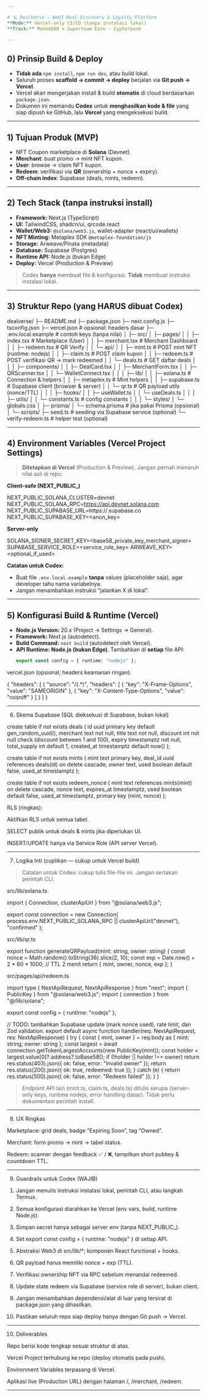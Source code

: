 ```yaml
---

# 🪐 DealVerse — Web3 Deal Discovery & Loyalty Platform
**Mode:** Vercel-only CI/CD (tanpa instalasi lokal)  
**Track:** MonkeDAO × Superteam Earn — Cypherpunk

---
```


## 0) Prinsip Build & Deploy
- **Tidak ada** `npm install`, `npm run dev`, atau build lokal.
- Seluruh proses **scaffold → commit → deploy** berjalan via **Git push → Vercel**.
- Vercel akan mengerjakan install & build **otomatis** di cloud berdasarkan `package.json`.
- Dokumen ini memandu **Codex** untuk **menghasilkan kode & file** yang siap dipush ke GitHub, lalu **Vercel** yang mengeksekusi build.

---

## 1) Tujuan Produk (MVP)
- NFT Coupon marketplace di **Solana** (Devnet).
- **Merchant**: buat promo → mint NFT kupon.
- **User**: browse → claim NFT kupon.
- **Redeem**: verifikasi via **QR** (ownership + nonce + expiry).
- **Off-chain index**: Supabase (deals, mints, redeem).

---

## 2) Tech Stack (tanpa instruksi install)
- **Framework:** Next.js (TypeScript)
- **UI:** TailwindCSS, shadcn/ui, qrcode.react
- **Wallet/Web3:** `@solana/web3.js`, wallet-adapter (react/ui/wallets)
- **NFT Minting:** Metaplex SDK `@metaplex-foundation/js`
- **Storage:** Arweave/Pinata (metadata)
- **Database:** Supabase (Postgres)
- **Runtime API:** Node.js (bukan Edge)
- **Deploy:** Vercel (Production & Preview)

> Codex **hanya** membuat file & konfigurasi. **Tidak** membuat instruksi instalasi lokal.

---

## 3) Struktur Repo (yang HARUS dibuat Codex)

dealverse/ ├─ README.md ├─ package.json ├─ next.config.js ├─ tsconfig.json ├─ vercel.json                      # opsional: headers dasar ├─ .env.local.example               # contoh keys (tanpa nilai) │ ├─ src/ │  ├─ pages/ │  │  ├─ index.tsx                  # Marketplace (User) │  │  ├─ merchant.tsx               # Merchant Dashboard │  │  ├─ redeem.tsx                 # QR Verify │  │  └─ api/ │  │     ├─ mint.ts                 # POST mint NFT (runtime: nodejs) │  │     ├─ claim.ts                # POST claim kupon │  │     ├─ redeem.ts               # POST verifikasi QR → mark redeemed │  │     └─ deals.ts                # GET daftar deals │  │ │  ├─ components/ │  │  ├─ DealCard.tsx │  │  ├─ MerchantForm.tsx │  │  ├─ QRScanner.tsx │  │  └─ WalletConnect.tsx │  │ │  ├─ lib/ │  │  ├─ solana.ts                  # Connection & helpers │  │  ├─ metaplex.ts                # Mint helpers │  │  ├─ supabase.ts                # Supabase client (browser & server) │  │  └─ qr.ts                      # QR payload utils (nonce/TTL) │  │ │  ├─ hooks/ │  │  ├─ useWallet.ts │  │  └─ useDeals.ts │  │ │  ├─ utils/ │  │  └─ constants.ts               # config constants │  │ │  └─ styles/ │     └─ globals.css │ ├─ prisma/ │  └─ schema.prisma                 # jika pakai Prisma (opsional) │ └─ scripts/ ├─ seed.ts                       # seeding via Supabase service (optional) └─ verify-redeem.ts              # helper test (optional)

---

## 4) Environment Variables (Vercel Project Settings)
> **Ditetapkan di Vercel** (Production & Preview). Jangan pernah menaruh nilai asli di repo.

**Client-safe (NEXT_PUBLIC_)**

NEXT_PUBLIC_SOLANA_CLUSTER=devnet NEXT_PUBLIC_SOLANA_RPC=https://api.devnet.solana.com NEXT_PUBLIC_SUPABASE_URL=https://<project>.supabase.co NEXT_PUBLIC_SUPABASE_KEY=<anon_key>

**Server-only**

SOLANA_SIGNER_SECRET_KEY=<base58_private_key_merchant_signer> SUPABASE_SERVICE_ROLE=<service_role_key> ARWEAVE_KEY=<optional_if_used>

**Catatan untuk Codex:**
- Buat file `.env.local.example` **tanpa** values (placeholder saja), agar developer tahu nama variabelnya.
- Jangan menambahkan instruksi “jalankan X di lokal”.

---

## 5) Konfigurasi Build & Runtime (Vercel)
- **Node.js Version:** 20.x (Project → Settings → General).
- **Framework:** Next.js (autodetect).
- **Build Command:** `next build` (autodetect oleh Vercel).
- **API Runtime:** **Node.js (bukan Edge)**. Tambahkan di **setiap** file API:
  ```ts
  export const config = { runtime: "nodejs" };

vercel.json (opsional; headers keamanan ringan):

{
  "headers": [
    {
      "source": "/(.*)",
      "headers": [
        { "key": "X-Frame-Options", "value": "SAMEORIGIN" },
        { "key": "X-Content-Type-Options", "value": "nosniff" }
      ]
    }
  ]
}



---

6) Skema Supabase (SQL dieksekusi di Supabase, bukan lokal)

create table if not exists deals (
  id uuid primary key default gen_random_uuid(),
  merchant text not null,
  title text not null,
  discount int not null check (discount between 1 and 100),
  expiry timestamptz not null,
  total_supply int default 1,
  created_at timestamptz default now()
);

create table if not exists mints (
  mint text primary key,
  deal_id uuid references deals(id) on delete cascade,
  owner text,
  used boolean default false,
  used_at timestamptz
);

create table if not exists redeem_nonce (
  mint text references mints(mint) on delete cascade,
  nonce text,
  expires_at timestamptz,
  used boolean default false,
  used_at timestamptz,
  primary key (mint, nonce)
);

RLS (ringkas):

Aktifkan RLS untuk semua tabel.

SELECT publik untuk deals & mints jika diperlukan UI.

INSERT/UPDATE hanya via Service Role (API server Vercel).



---

7) Logika Inti (cuplikan — cukup untuk Vercel build)

> Catatan untuk Codex: cukup tulis file-file ini. Jangan sertakan perintah CLI.



src/lib/solana.ts

import { Connection, clusterApiUrl } from "@solana/web3.js";

export const connection = new Connection(
  process.env.NEXT_PUBLIC_SOLANA_RPC || clusterApiUrl("devnet"),
  "confirmed"
);

src/lib/qr.ts

export function generateQRPayload(mint: string, owner: string) {
  const nonce = Math.random().toString(36).slice(2, 10);
  const exp = Date.now() + 2 * 60 * 1000; // TTL 2 menit
  return { mint, owner, nonce, exp };
}

src/pages/api/redeem.ts

import type { NextApiRequest, NextApiResponse } from "next";
import { PublicKey } from "@solana/web3.js";
import { connection } from "@/lib/solana";

export const config = { runtime: "nodejs" };

// TODO: tambahkan Supabase update (mark nonce used), rate limit, dan Zod validation.
export default async function handler(req: NextApiRequest, res: NextApiResponse) {
  try {
    const { mint, owner } = req.body as { mint: string; owner: string };
    const largest = await connection.getTokenLargestAccounts(new PublicKey(mint));
    const holder = largest.value[0]?.address?.toBase58();
    if (!holder || holder !== owner) return res.status(403).json({ ok: false, error: "Invalid owner" });
    return res.status(200).json({ ok: true, redeemed: true });
  } catch (e) {
    return res.status(500).json({ ok: false, error: "Redeem failed" });
  }
}

> Endpoint API lain (mint.ts, claim.ts, deals.ts) ditulis serupa (server-only keys, runtime nodejs, error handling dasar). Tidak perlu dokumentasi perintah install.




---

8) UX Ringkas

Marketplace: grid deals, badge “Expiring Soon”, tag “Owned”.

Merchant: form promo → mint → tabel status.

Redeem: scanner dengan feedback ✅ / ❌, tampilkan short pubkey & countdown TTL.



---

9) Guardrails untuk Codex (WAJIB)

1. Jangan menulis instruksi instalasi lokal, perintah CLI, atau langkah Termux.


2. Semua konfigurasi diarahkan ke Vercel (env vars, build, runtime Node.js).


3. Simpan secret hanya sebagai server env (tanpa NEXT_PUBLIC_).


4. Set export const config = { runtime: "nodejs" } di setiap API.


5. Abstraksi Web3 di src/lib/*; komponen React functional + hooks.


6. QR payload harus memiliki nonce + exp (TTL).


7. Verifikasi ownership NFT via RPC sebelum menandai redeemed.


8. Update state redeem via Supabase (service role di server), bukan client.


9. Jangan menambahkan dependensi/alat di luar yang tersirat di package.json yang dihasilkan.


10. Pastikan seluruh repo siap deploy hanya dengan Git push → Vercel.




---

10) Deliverables

Repo berisi kode lengkap sesuai struktur di atas.

Vercel Project terhubung ke repo (deploy otomatis pada push).

Environment Variables terpasang di Vercel.

Aplikasi live (Production URL) dengan halaman /, /merchant, /redeem.




---


